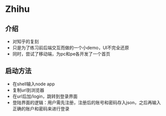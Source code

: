 # Zhihu
## 介绍
* 对知乎的复刻
* 只是为了练习前后端交互而做的一个小demo，UI不完全还原
* 同时，尝试了移动端，为pc和pe各开发了一个首页

## 启动方法
* 在shell输入node app
* 复制url到浏览器
* 在url后加/login，跳转到登录界面
* 登陆界面的逻辑：用户需先注册，注册后的账号和密码存入json，之后再输入正确的账户和密码来进行登录
